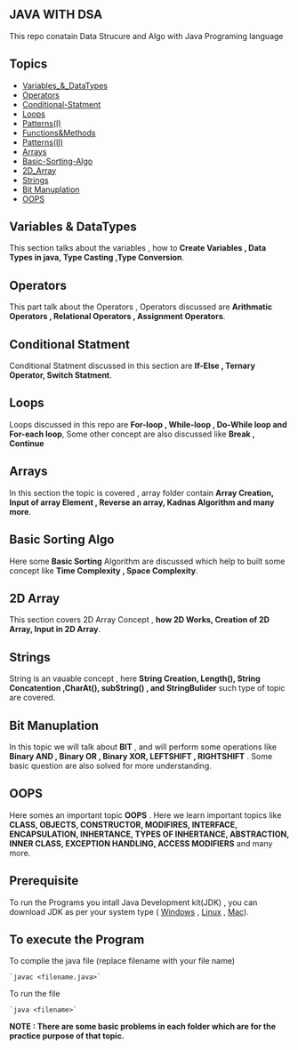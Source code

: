 
## JAVA WITH  DSA

This repo conatain Data Strucure and Algo with Java Programing language

## Topics 
- [Variables_&_DataTypes](https://github.com/Harshyadav02/Java-DSA/tree/main/01_Variables_%26_DataTypes) 
- [Operators](https://github.com/Harshyadav02/Java-DSA/tree/main/02_Operators)
- [Conditional-Statment](https://github.com/Harshyadav02/Java-DSA/tree/main/03_Conditional-Statment)
- [Loops](https://github.com/Harshyadav02/Java-DSA/tree/main/04_Loops) 
- [Patterns(I)](https://github.com/Harshyadav02/Java-DSA/tree/main/05_Patterns(I))
- [Functions&Methods](https://github.com/Harshyadav02/Java-DSA/tree/main/06_Functions%26Methods)
- [Patterns(II)](https://github.com/Harshyadav02/Java-DSA/tree/main/07_Patterns(II))
- [Arrays](https://github.com/Harshyadav02/Java-DSA/tree/main/08_Arrays)
- [Basic-Sorting-Algo](https://github.com/Harshyadav02/Java-DSA/tree/main/09_Basic-Sorting-Algo)
- [2D_Array](https://github.com/Harshyadav02/Java-DSA/tree/main/10_2D_Array)
- [Strings](https://github.com/Harshyadav02/Java-DSA/tree/main/11_Strings)
- [Bit Manuplation](https://github.com/Harshyadav02/Java-DSA/tree/main/12_Bit_Manuplation)
- [OOPS](https://github.com/Harshyadav02/Java-DSA/tree/main/13_Oops)

## Variables & DataTypes

This section talks about the variables , how to **Create Variables , Data Types in java, Type Casting ,Type Conversion**.

## Operators 
This part talk about the Operators , Operators discussed are **Arithmatic Operators , Relational Operators , Assignment Operators**.

## Conditional Statment 
Conditional Statment discussed in this section are **If-Else , Ternary Operator, Switch Statment**. 

## Loops 
Loops discussed in this repo are **For-loop , While-loop , Do-While loop and For-each loop**, Some other concept are also discussed like **Break , Continue** 

## Arrays 

In this section the topic is covered , array folder contain **Array Creation, Input of array Element , Reverse an array, Kadnas Algorithm and many more**.
## Basic Sorting Algo 
Here some **Basic Sorting** Algorithm are discussed which help to built some concept like **Time Complexity , Space Complexity**.

## 2D Array

This section covers 2D Array Concept , **how 2D Works, Creation of 2D Array, Input in 2D Array**.

## Strings 
String is an vauable concept , here **String Creation, Length(), String Concatention ,CharAt(), subString() , and StringBulider** such type of topic are covered.

## Bit Manuplation
In this topic we will talk about **BIT** , and will perform some operations like **Binary AND , Binary OR , Binary XOR, LEFTSHIFT , RIGHTSHIFT** . Some basic question are also solved for more understanding.

## OOPS
Here somes an important topic **OOPS** . Here we learn important topics like **CLASS, OBJECTS, CONSTRUCTOR, MODIFIRES, INTERFACE, ENCAPSULATION, INHERTANCE, TYPES OF INHERTANCE, ABSTRACTION, INNER CLASS, EXCEPTION HANDLING, ACCESS MODIFIERS** and many more. 
## Prerequisite 

To run the Programs you intall Java Development kit(JDK) , you can download JDK as per your system type ( [Windows](https://download.oracle.com/java/20/latest/jdk-20_windows-x64_bin.exe (sha256)) , [Linux](https://download.oracle.com/java/20/latest/jdk-20_linux-x64_bin.deb (sha256)) , [Mac](https://download.oracle.com/java/20/latest/jdk-20_macos-aarch64_bin.dmg (sha256))).

## To execute the Program 

 To complie the java file (replace filename with your file name)   
 
    `javac <filename.java>`  

 To run the file 
 
    `java <filename>` 

**NOTE : There are some basic problems in each folder which are for the practice purpose of that topic.**
